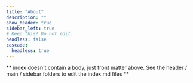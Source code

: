 ```yaml
---
title: "About"
description: ""
show_header: true
sidebar_left: true
# Keep this! Do not edit.
headless: false
cascade:
  headless: true
---
```


** index doesn't contain a body, just front matter above.
See the header / main / sidebar folders to edit the index.md files **
